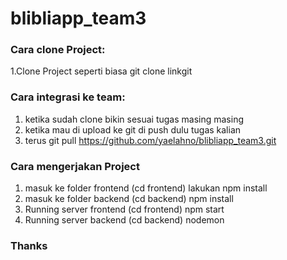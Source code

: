 # blibliapp_team3

### Cara clone Project: 

1.Clone Project seperti biasa git clone linkgit

### Cara integrasi ke team:

1. ketika sudah clone bikin sesuai tugas masing masing
2. ketika mau di upload ke git di push dulu tugas kalian
4. terus git pull https://github.com/yaelahno/blibliapp_team3.git

### Cara mengerjakan Project

1. masuk ke folder frontend (cd frontend) lakukan npm install
2. masuk ke folder backend (cd backend) npm install
3. Running server frontend (cd frontend) npm start
4. Running server backend (cd backend) nodemon

### Thanks
